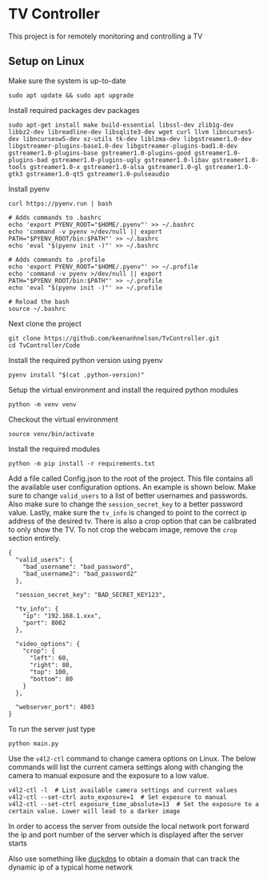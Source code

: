# TV Controller

This project is for remotely monitoring and controlling a TV

## Setup on Linux

Make sure the system is up-to-date

```
sudo apt update && sudo apt upgrade
```

 Install required packages dev packages

```
sudo apt-get install make build-essential libssl-dev zlib1g-dev libbz2-dev libreadline-dev libsqlite3-dev wget curl llvm libncurses5-dev libncursesw5-dev xz-utils tk-dev liblzma-dev libgstreamer1.0-dev libgstreamer-plugins-base1.0-dev libgstreamer-plugins-bad1.0-dev gstreamer1.0-plugins-base gstreamer1.0-plugins-good gstreamer1.0-plugins-bad gstreamer1.0-plugins-ugly gstreamer1.0-libav gstreamer1.0-tools gstreamer1.0-x gstreamer1.0-alsa gstreamer1.0-gl gstreamer1.0-gtk3 gstreamer1.0-qt5 gstreamer1.0-pulseaudio
```

Install pyenv

```
curl https://pyenv.run | bash

# Adds commands to .bashrc
echo 'export PYENV_ROOT="$HOME/.pyenv"' >> ~/.bashrc
echo 'command -v pyenv >/dev/null || export PATH="$PYENV_ROOT/bin:$PATH"' >> ~/.bashrc
echo 'eval "$(pyenv init -)"' >> ~/.bashrc

# Adds commands to .profile
echo 'export PYENV_ROOT="$HOME/.pyenv"' >> ~/.profile
echo 'command -v pyenv >/dev/null || export PATH="$PYENV_ROOT/bin:$PATH"' >> ~/.profile
echo 'eval "$(pyenv init -)"' >> ~/.profile

# Reload the bash
source ~/.bashrc
```

Next clone the project

```
git clone https://github.com/keenanhnelson/TvController.git
cd TvController/Code
```

Install the required python version using pyenv

```
pyenv install "$(cat .python-version)"
```

Setup the virtual environment and install the required python modules

```
python -m venv venv
```

Checkout the virtual environment

```
source venv/bin/activate
```

Install the required modules

```
python -m pip install -r requirements.txt
```

Add a file called Config.json to the root of the project. This file contains all the available user configuration options. An example is shown below. Make sure to change `valid_users` to a list of better usernames and passwords. Also make sure to change the `session_secret_key` to a better password value. Lastly, make sure the `tv_info` is changed to point to the correct ip address of the desired tv. There is also a crop option that can be calibrated to only show the TV. To not crop the webcam image, remove the `crop` section entirely.

```
{
  "valid_users": {
    "bad_username": "bad_password",
    "bad_username2": "bad_password2"
  },

  "session_secret_key": "BAD_SECRET_KEY123",

  "tv_info": {
    "ip": "192.168.1.xxx",
    "port": 8002
  },
  
  "video_options": {
    "crop": {
      "left": 60,
      "right": 80,
      "top": 100,
      "bottom": 80
    }
  },
  
  "webserver_port": 4003
}
```

To run the server just type

```
python main.py
```

Use the `v4l2-ctl` command to change camera options on Linux. The below commands will list the current camera settings along with changing the camera to manual exposure and the exposure to a low value.

```
v4l2-ctl -l  # List available camera settings and current values
v4l2-ctl --set-ctrl auto_exposure=1  # Set exposure to manual
v4l2-ctl --set-ctrl exposure_time_absolute=13  # Set the exposure to a certain value. Lower will lead to a darker image
```

In order to access the server from outside the local network port forward the ip and port number of the server which is displayed after the server starts

Also use something like [duckdns](https://www.duckdns.org/) to obtain a domain that can track the dynamic ip of a typical home network 
